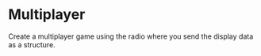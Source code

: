 # Multiplayer

Create a multiplayer game using the radio where you send the display
data as a structure.
